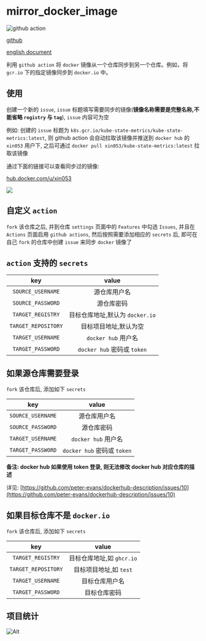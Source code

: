 # mirror_docker_image

![github action](https://github.com/xin053/mirror_docker_image/actions/workflows/mirror_docker_image.yml/badge.svg)

[github](https://github.com/xin053/mirror_docker_image)

[english document](https://github.com/xin053/mirror_docker_image/blob/main/README.md)

利用 `github action` 将 `docker` 镜像从一个仓库同步到另一个仓库。例如，将 `gcr.io` 下的指定镜像同步到 `docker.io` 中。

## 使用

创建一个新的 `issue`, `issue` 标题填写需要同步的镜像(**镜像名称需要是完整名称,不能省略 `registry` 与 `tag`**), `issue` 内容可为空

例如: 创建的 `issue` 标题为 `k8s.gcr.io/kube-state-metrics/kube-state-metrics:latest`, 则 github action 会自动拉取该镜像并推送到 `docker hub` 的 `xin053` 用户下, 之后可通过 `docker pull xin053/kube-state-metrics:latest` 拉取该镜像

通过下面的链接可以查看同步过的镜像:

[hub.docker.com/u/xin053](hub.docker.com/u/xin053)

![](https://github.com/xin053/mirror_docker_image/blob/main/images/1.png)

## 自定义 `action`

`fork` 该仓库之后, 并到仓库 `settings` 页面中的 `Features` 中勾选 `Issues`, 并且在 `Actions` 页面启用 `github actions`, 然后按照需要添加相应的 `secrets` 后, 即可在自己 `fork` 的仓库中创建 `issue` 来同步 `docker` 镜像了

## `action` 支持的 `secrets`

|         key         |              value              |
| :-----------------: | :-----------------------------: |
|  `SOURCE_USERNAME`  |          源仓库用户名           |
|  `SOURCE_PASSWORD`  |           源仓库密码            |
|  `TARGET_REGISTRY`  | 目标仓库地址,默认为 `docker.io` |
| `TARGET_REPOSITORY` |      目标项目地址,默认为空      |
|  `TARGET_USERNAME`  |       `docker hub` 用户名       |
|  `TARGET_PASSWORD`  |   `docker hub` 密码或 `token`   |

## 如果源仓库需要登录

`fork` 该仓库后, 添加如下 `secrets`

|        key        |            value            |
| :---------------: | :-------------------------: |
| `SOURCE_USERNAME` |        源仓库用户名         |
| `SOURCE_PASSWORD` |         源仓库密码          |
| `TARGET_USERNAME` |     `docker hub` 用户名     |
| `TARGET_PASSWORD` | `docker hub` 密码或 `token` |


**备注: docker hub 如果使用 token 登录, 则无法修改 docker hub 对应仓库的描述**

详见: [https://github.com/peter-evans/dockerhub-description/issues/10](https://github.com/peter-evans/dockerhub-description/issues/10)

## 如果目标仓库不是 `docker.io`

`fork` 该仓库后, 添加如下 `secrets`

|         key         |           value           |
| :-----------------: | :-----------------------: |
|  `TARGET_REGISTRY`  | 目标仓库地址,如 `ghcr.io` |
| `TARGET_REPOSITORY` |  目标项目地址,如 `test`   |
|  `TARGET_USERNAME`  |      目标仓库用户名       |
|  `TARGET_PASSWORD`  |       目标仓库密码        |

## 项目统计

![Alt](https://repobeats.axiom.co/api/embed/11e8bb6f504f02fca58a38db2527c314b8a0b9c4.svg "Repobeats analytics image")
